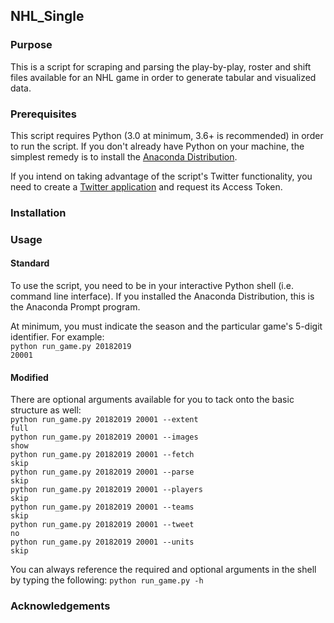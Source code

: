 ## NHL_Single

### Purpose
This is a script for scraping and parsing the play-by-play, roster and shift files available for an NHL game in order to generate tabular and visualized data.

### Prerequisites
This script requires Python (3.0 at minimum, 3.6+ is recommended) in order to run the script. If you don't already have Python on your machine, the simplest remedy is to install the <a href="https://www.anaconda.com/distribution/">Anaconda Distribution</a>. 

If you intend on taking advantage of the script's Twitter functionality, you need to create a <a href="https://apps.twitter.com/app/new">Twitter application</a> and request its Access Token.

### Installation

### Usage

#### Standard
To use the script, you need to be in your interactive Python shell (i.e. command line interface). If you installed the Anaconda Distribution, this is the Anaconda Prompt program. 

At minimum, you must indicate the season and the particular game's 5-digit identifier. For example:<br>
<code>python run_game.py 20182019 20001</code>

#### Modified
There are optional arguments available for you to tack onto the basic structure as well:<br>
<code>python run_game.py 20182019 20001 --extent full</code><br>
<code>python run_game.py 20182019 20001 --images show</code><br>
<code>python run_game.py 20182019 20001 --fetch skip</code><br>
<code>python run_game.py 20182019 20001 --parse skip</code><br>
<code>python run_game.py 20182019 20001 --players skip</code><br>
<code>python run_game.py 20182019 20001 --teams skip</code><br>
<code>python run_game.py 20182019 20001 --tweet no</code><br>
<code>python run_game.py 20182019 20001 --units skip</code><br>

You can always reference the required and optional arguments in the shell by typing the following:
<code>python run_game.py -h</code>

### Acknowledgements
